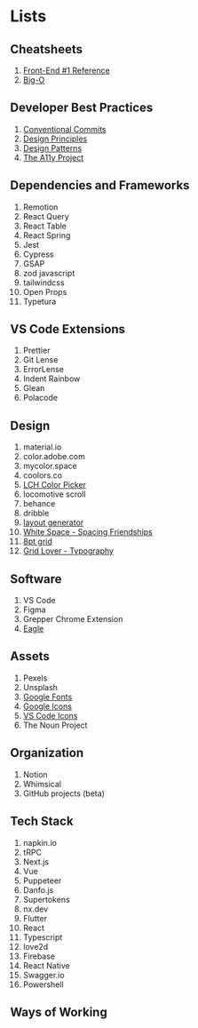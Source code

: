 # Lists

## Cheatsheets
1. [Front-End #1 Reference](https://itnext.io/frontend-interview-cheatsheet-that-helped-me-to-get-offer-on-amazon-and-linkedin-cba9584e33c7?gi=889a091e3fec)
2. [Big-O](https://www.bigocheatsheet.com/)

## Developer Best Practices
1. [Conventional Commits](www.conventionalcommits.org/)
2. [Design Principles](https://principles.design/)
3. [Design Patterns](https://sourcemaking.com/design_patterns)
4. [The A11y Project](https://www.a11yproject.com/)

## Dependencies and Frameworks
1. Remotion
2. React Query
3. React Table
4. React Spring
5. Jest
6. Cypress
7. GSAP
8. zod javascript
9. tailwindcss
10. Open Props
11. Typetura

## VS Code Extensions
1. Prettier
2. Git Lense 
3. ErrorLense
4. Indent Rainbow
5. Glean
6. Polacode

## Design
1. material.io
6. color.adobe.com
7. mycolor.space
8. coolors.co
9. [LCH Color Picker](css.land)
10. locomotive scroll
11. behance
12. dribble
13. [layout generator](https://codepen.io/jipdev/full/ZEJOWjP)
14. [White Space - Spacing Friendships](https://uxdesign.cc/ui-cheat-sheet-spacing-friendships-e37a6fccc407)
15. [8pt grid](https://medium.com/swlh/the-comprehensive-8pt-grid-guide-aa16ff402179)
16. [Grid Lover - Typography](https://gridlover.net/try)

## Software
1. VS Code
2. Figma
3. Grepper Chrome Extension
4. [Eagle](en.eagle.cool)

## Assets
1. Pexels
2. Unsplash
3. [Google Fonts](fonts.google.com)
3. [Google Icons](fonts.google.com/icons)
4. [VS Code Icons](https://github.com/microsoft/vscode-icons)
5. The Noun Project

## Organization
1. Notion
2. Whimsical
3. GitHub projects (beta)

## Tech Stack
1. napkin.io
2. tRPC
3. Next.js
4. Vue
5. Puppeteer
6. Danfo.js
7. Supertokens
8. nx.dev
9. Flutter
10. React
11. Typescript
12. love2d
13. Firebase
14. React Native
15. Swagger.io
16. Powershell

## Ways of Working
